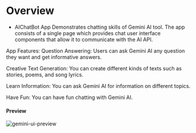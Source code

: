 #  Overview
*  AIChatBot App
  Demonstrates chatting skills of Gemini AI tool. The app consists of a single page which provides chat user interface components that allow it to communicate with the AI API. 

App Features:
Question Answering: Users can ask Gemini AI any question they want and get informative answers.

Creative Text Generation: You can create different kinds of texts such as stories, poems, and song lyrics.

Learn Information: You can ask Gemini AI for information on different topics.

Have Fun: You can have fun chatting with Gemini AI.
  
#### Preview

![gemini-ui-preview](https://github.com/omeryildirim01/AIChatBot/assets/17796968/8ea5cf52-5be6-459d-bae7-fa87d3294945)

